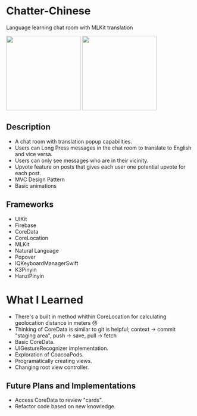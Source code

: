# Chatter-Chinese
Language learning chat room with MLKit translation

<p float="left">
 <img src = "https://user-images.githubusercontent.com/46248987/164473194-4fb6bf93-81b5-490d-a6f9-39329b747010.PNG" width = "200">
  
<img src = "https://user-images.githubusercontent.com/46248987/164473386-462e29fd-493e-455b-aa13-ca4d8aee4199.PNG" width = "200">

  
</p>

## Description
* A chat room with translation popup capabilities.
* Users can Long Press messages in the chat room to translate to English and vice versa.
* Users can only see messages who are in their vicinity.
* Upvote feature on posts that gives each user one potential upvote for each post.
* MVC Design Pattern
* Basic animations

## Frameworks
* UIKit
* Firebase
* CoreData
* CoreLocation
* MLKit
* Natural Language
* Popover
* IQKeyboardManagerSwift
* K3Pinyin 
* HanziPinyin

# What I Learned
* There's a built in method whithin CoreLocation for calculating geolocation distance in meters 😞
* Thinking of CoreData is similar to git is helpful; context -> commit "staging area", push -> save, pull -> fetch
* Basic CoreData.
* UIGestureRecognizer implementation.
* Exploration of CoacoaPods. 
* Programatically creating views.
* Changing root view controller.

## Future Plans and Implementations
* Access CoreData to review "cards".
* Refactor code based on new knowledge.
